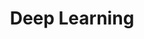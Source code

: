 ---
layout: tag-blog
title: Deep Learning
slug: Deep Learning
category: Python
menu: false
order: 3
---